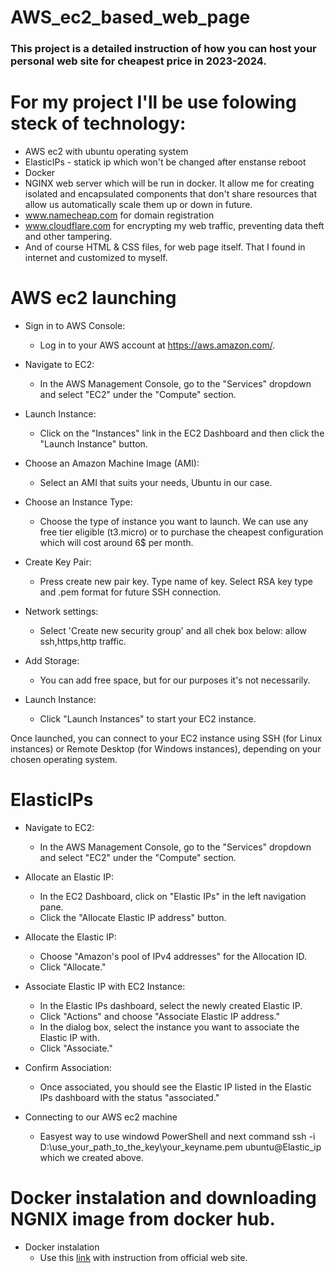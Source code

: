 # AWS_ec2_based_web_page
### This project is a detailed instruction of how you can host your personal web site for cheapest price in 2023-2024.

# For my project I'll be use folowing steck of technology:
* AWS ec2 with ubuntu operating system
* ElasticIPs - statick ip which won't be changed after enstanse reboot
* Docker
* NGINX web server which will be run in docker. It allow me for creating isolated and encapsulated components that don't share resources that allow us automatically scale them up or down in future.
* www.namecheap.com for domain registration
* www.cloudflare.com for encrypting my web traffic, preventing data theft and other tampering.
* And of course HTML & CSS files, for web page itself. That I found in internet and customized to myself.
  
# AWS ec2 launching

* Sign in to AWS Console:
  - Log in to your AWS account at https://aws.amazon.com/.

* Navigate to EC2:
  - In the AWS Management Console, go to the "Services" dropdown and select "EC2" under the "Compute" section.

* Launch Instance:
  - Click on the "Instances" link in the EC2 Dashboard and then click the "Launch Instance" button.

* Choose an Amazon Machine Image (AMI):
  - Select an AMI that suits your needs, Ubuntu in our case.

* Choose an Instance Type:
  - Choose the type of instance you want to launch. We can use any free tier eligible (t3.micro) or to purchase the cheapest configuration which will cost around 6$ per month.

* Create Key Pair:
  - Press create new pair key. Type name of key. Select RSA key type and .pem format for future SSH connection.

* Network settings:
  - Select 'Create new security group' and all chek box below: allow ssh,https,http traffic.

* Add Storage:
  - You can add free space, but for our purposes it's not necessarily.

* Launch Instance:
  - Click "Launch Instances" to start your EC2 instance.

Once launched, you can connect to your EC2 instance using SSH (for Linux instances) or Remote Desktop (for Windows instances), depending on your chosen operating system.

# ElasticIPs

* Navigate to EC2:
  - In the AWS Management Console, go to the "Services" dropdown and select "EC2" under the "Compute" section.
   
* Allocate an Elastic IP:
   - In the EC2 Dashboard, click on "Elastic IPs" in the left navigation pane.
   - Click the "Allocate Elastic IP address" button.

* Allocate the Elastic IP:
    - Choose "Amazon's pool of IPv4 addresses" for the Allocation ID.
    - Click "Allocate."

* Associate Elastic IP with EC2 Instance:
  - In the Elastic IPs dashboard, select the newly created Elastic IP.
  - Click "Actions" and choose "Associate Elastic IP address."
  - In the dialog box, select the instance you want to associate the Elastic IP with.
  - Click "Associate."

* Confirm Association:
  - Once associated, you should see the Elastic IP listed in the Elastic IPs dashboard with the status "associated."

* Connecting to our AWS ec2 machine
    - Easyest way to use windowd PowerShell and next command ssh -i D:\use_your_path_to_the_key\your_keyname.pem ubuntu@Elastic_ip which we created above.

# Docker instalation and downloading NGNIX image from docker hub.

* Docker instalation
    - Use this [link](https://docs.docker.com/engine/install/ubuntu/) with instruction from official web site.

